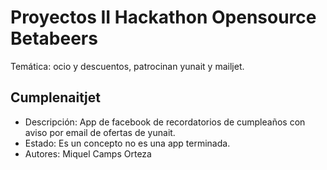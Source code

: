 # Proyectos II Hackathon Opensource Betabeers

Temática: ocio y descuentos, patrocinan yunait y mailjet.

## Cumplenaitjet

* Descripción: App de facebook de recordatorios de cumpleaños con aviso por email de ofertas de yunait.
* Estado: Es un concepto no es una app terminada.
* Autores: Miquel Camps Orteza